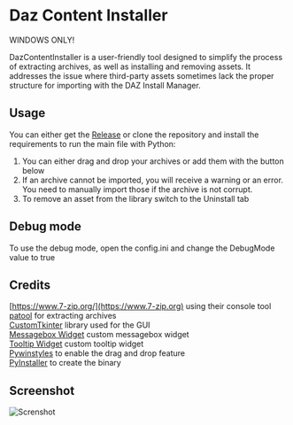 # Daz Content Installer
WINDOWS ONLY!  

DazContentInstaller is a user-friendly tool designed to simplify the process of extracting archives, as well as installing and removing assets. It addresses the issue where third-party assets sometimes lack the proper structure for importing with the DAZ Install Manager.

## Usage

You can either get the [Release](https://github.com/Ati1707/DazContentInstaller/releases) or clone the repository and install the requirements to run the main file with Python:

1. You can either drag and drop your archives or add them with the button below
2. If an archive cannot be imported, you will receive a warning or an error. You need to manually import those if the archive is not corrupt.
3. To remove an asset from the library switch to the Uninstall tab

## Debug mode

To use the debug mode, open the config.ini and change the DebugMode value to true

## Credits

[https://www.7-zip.org/](https://www.7-zip.org) using their console tool  
[patool](https://github.com/wummel/patool) for extracting archives  
[CustomTkinter](https://github.com/TomSchimansky/CustomTkinter) library used for the GUI  
[Messagebox Widget](https://github.com/Akascape/CTkMessagebox) custom messagebox widget  
[Tooltip Widget](https://github.com/Akascape/CTkToolTip) custom tooltip widget  
[Pywinstyles](https://github.com/Akascape/py-window-styles) to enable the drag and drop feature  
[PyInstaller](https://github.com/pyinstaller/pyinstaller) to create the binary
## Screenshot

![Screnshot](https://github.com/user-attachments/assets/50b5b1c3-a2aa-4de1-83e8-56f28c339d2a)
